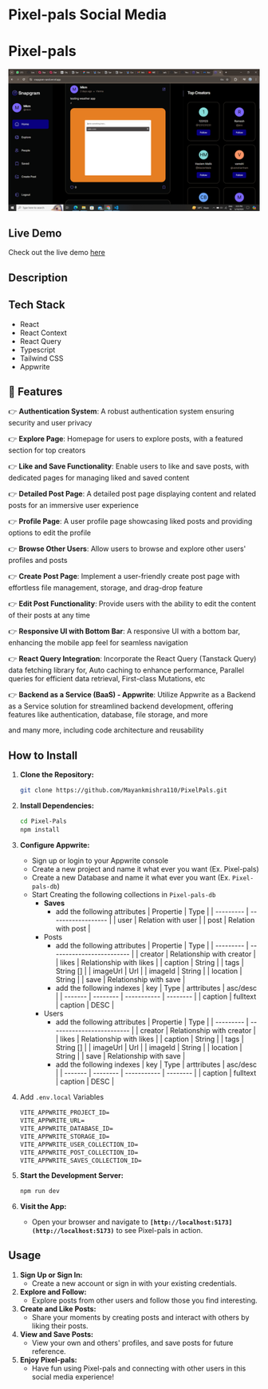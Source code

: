 # Pixel-pals Social Media

# **Pixel-pals**

![Demo image](image.png)

## **Live Demo**

Check out the live demo [here](https://snapgram-sand.vercel.app/)

## **Description**

## **Tech Stack**

- React
- React Context
- React Query
- Typescript
- Tailwind CSS
- Appwrite

## <a name="features">🔋 Features</a>

👉 **Authentication System**: A robust authentication system ensuring security and user privacy

👉 **Explore Page**: Homepage for users to explore posts, with a featured section for top creators

👉 **Like and Save Functionality**: Enable users to like and save posts, with dedicated pages for managing liked and saved content

👉 **Detailed Post Page**: A detailed post page displaying content and related posts for an immersive user experience

👉 **Profile Page**: A user profile page showcasing liked posts and providing options to edit the profile

👉 **Browse Other Users**: Allow users to browse and explore other users' profiles and posts

👉 **Create Post Page**: Implement a user-friendly create post page with effortless file management, storage, and drag-drop feature

👉 **Edit Post Functionality**: Provide users with the ability to edit the content of their posts at any time

👉 **Responsive UI with Bottom Bar**: A responsive UI with a bottom bar, enhancing the mobile app feel for seamless navigation

👉 **React Query Integration**: Incorporate the React Query (Tanstack Query) data fetching library for, Auto caching to enhance performance, Parallel queries for efficient data retrieval, First-class Mutations, etc

👉 **Backend as a Service (BaaS) - Appwrite**: Utilize Appwrite as a Backend as a Service solution for streamlined backend development, offering features like authentication, database, file storage, and more

and many more, including code architecture and reusability

## **How to Install**

1. **Clone the Repository:**

   ```bash
   git clone https://github.com/Mayankmishra110/PixelPals.git
   ```

2. **Install Dependencies:**

   ```bash
   cd Pixel-Pals
   npm install
   ```

3. **Configure Appwrite:**

   - Sign up or login to your Appwrite console
   - Create a new project and name it what ever you want (Ex. Pixel-pals)
   - Create a new Database and name it what ever you want (Ex. `Pixel-pals-db`)
   - Start Creating the following collections in `Pixel-pals-db`
     - **Saves**
       - add the following attributes
       | Propertie | Type               |
       | --------- | ------------------ |
       | user      | Relation with user |
       | post      | Relation with post |
     - Posts
       - add the following attributes
       | Propertie | Type                      |
       | --------- | ------------------------- |
       | creator   | Relationship with creator |
       | likes     | Relationship with likes   |
       | caption   | String                    |
       | tags      | String []                 |
       | imageUrl  | Url                       |
       | imageId   | String                    |
       | location  | String                    |
       | save      | Relationship with save    |
       - add the following indexes
       | key     | Type     | arttributes | asc/desc |
       | ------- | -------- | ----------- | -------- |
       | caption | fulltext | caption     | DESC     |
     - Users
       - add the following attributes
       | Propertie | Type                      |
       | --------- | ------------------------- |
       | creator   | Relationship with creator |
       | likes     | Relationship with likes   |
       | caption   | String                    |
       | tags      | String []                 |
       | imageUrl  | Url                       |
       | imageId   | String                    |
       | location  | String                    |
       | save      | Relationship with save    |
       - add the following indexes
       | key     | Type     | arttributes | asc/desc |
       | ------- | -------- | ----------- | -------- |
       | caption | fulltext | caption     | DESC     |

4. Add `.env.local` Variables

   ```
   VITE_APPWRITE_PROJECT_ID=
   VITE_APPWRITE_URL=
   VITE_APPWRITE_DATABASE_ID=
   VITE_APPWRITE_STORAGE_ID=
   VITE_APPWRITE_USER_COLLECTION_ID=
   VITE_APPWRITE_POST_COLLECTION_ID=
   VITE_APPWRITE_SAVES_COLLECTION_ID=
   ```

5. **Start the Development Server:**

   ```bash
   npm run dev
   ```

6. **Visit the App:**
   - Open your browser and navigate to **`[http://localhost:5173](http://localhost:5173)`** to see Pixel-pals in action.

## **Usage**

1. **Sign Up or Sign In:**
   - Create a new account or sign in with your existing credentials.
2. **Explore and Follow:**
   - Explore posts from other users and follow those you find interesting.
3. **Create and Like Posts:**
   - Share your moments by creating posts and interact with others by liking their posts.
4. **View and Save Posts:**
   - View your own and others' profiles, and save posts for future reference.
5. **Enjoy Pixel-pals:**
   - Have fun using Pixel-pals and connecting with other users in this social media experience!

